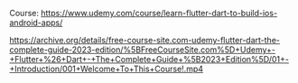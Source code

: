 Course: https://www.udemy.com/course/learn-flutter-dart-to-build-ios-android-apps/

https://archive.org/details/free-course-site.com-udemy-flutter-dart-the-complete-guide-2023-edition/%5BFreeCourseSite.com%5D+Udemy+-+Flutter+%26+Dart+-+The+Complete+Guide+%5B2023+Edition%5D/01+-+Introduction/001+Welcome+To+This+Course!.mp4
